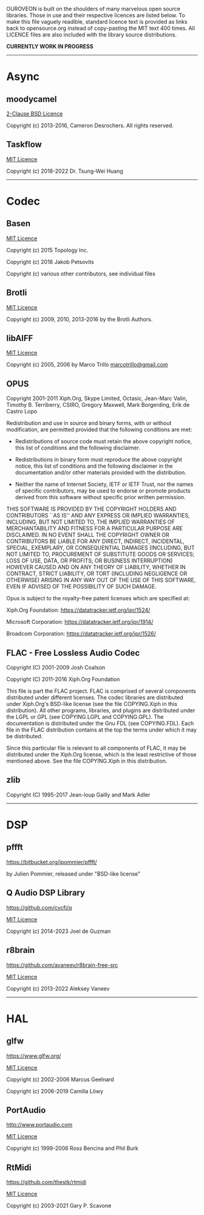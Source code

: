 OUROVEON is built on the shoulders of many marvelous open source libraries. Those in use and their respective licences are listed below. To make this file vaguely readible, standard licence text is provided as links back to opensource.org instead of copy-pasting the MIT text 400 times. All LICENCE files are also included with the library source distributions.

**CURRENTLY WORK IN PROGRESS**

---

# Async

## moodycamel
[2-Clause BSD Licence](https://opensource.org/license/bsd-2-clause/)

Copyright (c) 2013-2016, Cameron Desrochers.
All rights reserved.

## Taskflow
[MIT Licence](https://opensource.org/license/mit/)

Copyright (c) 2018-2022 Dr. Tsung-Wei Huang

---

# Codec

## Basen
[MIT Licence](https://opensource.org/license/mit/)

Copyright (c) 2015 Topology Inc.

Copyright (c) 2018 Jakob Petsovits

Copyright (c) various other contributors, see individual files


## Brotli
[MIT Licence](https://opensource.org/license/mit/)

Copyright (c) 2009, 2010, 2013-2016 by the Brotli Authors.


## libAIFF
[MIT Licence](https://opensource.org/license/mit/)

Copyright (c) 2005, 2006 by Marco Trillo <marcotrillo@gmail.com>

## OPUS
Copyright 2001-2011 Xiph.Org, Skype Limited, Octasic,
                    Jean-Marc Valin, Timothy B. Terriberry,
                    CSIRO, Gregory Maxwell, Mark Borgerding,
                    Erik de Castro Lopo

Redistribution and use in source and binary forms, with or without
modification, are permitted provided that the following conditions
are met:

- Redistributions of source code must retain the above copyright
notice, this list of conditions and the following disclaimer.

- Redistributions in binary form must reproduce the above copyright
notice, this list of conditions and the following disclaimer in the
documentation and/or other materials provided with the distribution.

- Neither the name of Internet Society, IETF or IETF Trust, nor the
names of specific contributors, may be used to endorse or promote
products derived from this software without specific prior written
permission.

THIS SOFTWARE IS PROVIDED BY THE COPYRIGHT HOLDERS AND CONTRIBUTORS
``AS IS'' AND ANY EXPRESS OR IMPLIED WARRANTIES, INCLUDING, BUT NOT
LIMITED TO, THE IMPLIED WARRANTIES OF MERCHANTABILITY AND FITNESS FOR
A PARTICULAR PURPOSE ARE DISCLAIMED. IN NO EVENT SHALL THE COPYRIGHT OWNER
OR CONTRIBUTORS BE LIABLE FOR ANY DIRECT, INDIRECT, INCIDENTAL, SPECIAL,
EXEMPLARY, OR CONSEQUENTIAL DAMAGES (INCLUDING, BUT NOT LIMITED TO,
PROCUREMENT OF SUBSTITUTE GOODS OR SERVICES; LOSS OF USE, DATA, OR
PROFITS; OR BUSINESS INTERRUPTION) HOWEVER CAUSED AND ON ANY THEORY OF
LIABILITY, WHETHER IN CONTRACT, STRICT LIABILITY, OR TORT (INCLUDING
NEGLIGENCE OR OTHERWISE) ARISING IN ANY WAY OUT OF THE USE OF THIS
SOFTWARE, EVEN IF ADVISED OF THE POSSIBILITY OF SUCH DAMAGE.

Opus is subject to the royalty-free patent licenses which are
specified at:

Xiph.Org Foundation:
https://datatracker.ietf.org/ipr/1524/

Microsoft Corporation:
https://datatracker.ietf.org/ipr/1914/

Broadcom Corporation:
https://datatracker.ietf.org/ipr/1526/

## FLAC - Free Lossless Audio Codec

Copyright (C) 2001-2009  Josh Coalson

Copyright (C) 2011-2016  Xiph.Org Foundation

This file is part the FLAC project.  FLAC is comprised of several
components distributed under different licenses.  The codec libraries
are distributed under Xiph.Org's BSD-like license (see the file
COPYING.Xiph in this distribution).  All other programs, libraries, and
plugins are distributed under the LGPL or GPL (see COPYING.LGPL and
COPYING.GPL).  The documentation is distributed under the Gnu FDL (see
COPYING.FDL).  Each file in the FLAC distribution contains at the top the
terms under which it may be distributed.

Since this particular file is relevant to all components of FLAC,
it may be distributed under the Xiph.Org license, which is the least
restrictive of those mentioned above.  See the file COPYING.Xiph in this
distribution.

## zlib
Copyright (C) 1995-2017 Jean-loup Gailly and Mark Adler

---

# DSP

## pffft
https://bitbucket.org/jpommier/pffft/

by Julien Pommier, released under "BSD-like license"


## Q Audio DSP Library
https://github.com/cycfi/q

[MIT Licence](https://opensource.org/license/mit/)

Copyright (c) 2014-2023 Joel de Guzman


## r8brain
https://github.com/avaneev/r8brain-free-src

[MIT Licence](https://opensource.org/license/mit/)

Copyright (c) 2013-2022 Aleksey Vaneev

---

# HAL

## glfw
https://www.glfw.org/

[MIT Licence](https://opensource.org/license/mit/)

Copyright (c) 2002-2006 Marcus Geelnard

Copyright (c) 2006-2019 Camilla Löwy

## PortAudio
http://www.portaudio.com

[MIT Licence](https://opensource.org/license/mit/)

Copyright (c) 1999-2006 Ross Bencina and Phil Burk

## RtMidi
https://github.com/thestk/rtmidi

[MIT Licence](https://opensource.org/license/mit/)

Copyright (c) 2003-2021 Gary P. Scavone
